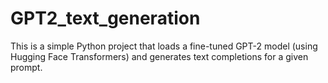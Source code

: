 # GPT2_text_generation
This is a simple Python project that loads a fine-tuned GPT-2 model (using Hugging Face Transformers) and generates text completions for a given prompt.
